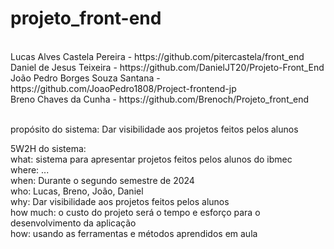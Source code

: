 # projeto_front-end

<br>
Lucas Alves Castela Pereira - https://github.com/pitercastela/front_end
<br>
Daniel de Jesus Teixeira - https://github.com/DanielJT20/Projeto-Front_End
<br>
João Pedro Borges Souza Santana - https://github.com/JoaoPedro1808/Project-frontend-jp
<br>
Breno Chaves da Cunha - https://github.com/Brenoch/Projeto_front_end
<br><br>


propósito do sistema: Dar visibilidade aos projetos feitos pelos alunos

5W2H do sistema:
<br>
what: sistema para apresentar projetos feitos pelos alunos do ibmec
<br>
where: ...
<br>
when: Durante o segundo semestre de 2024
<br>
who: Lucas, Breno, João, Daniel
<br>
why: Dar visibilidade aos projetos feitos pelos alunos
<br>
how much: o custo do projeto será o tempo e esforço para o desenvolvimento da aplicação
<br>
how: usando as ferramentas e métodos aprendidos em aula





